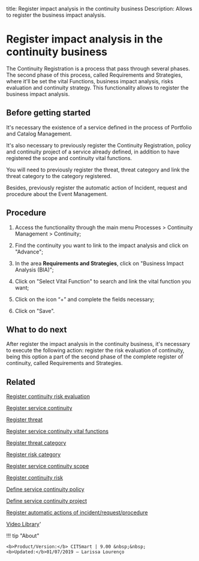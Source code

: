 title: Register impact analysis in the continuity business
Description: Allows to register the business impact analysis. 
# Register impact analysis in the continuity business

The Continuity Registration is a process that pass through several phases. The second phase of this process, called Requirements and Strategies, where it'll be set the vital Functions, business impact analysis, risks evaluation and continuity strategy. This functionality allows to register the business impact analysis.

Before getting started
--------------------------

It's necessary the existence of a service defined in the process of Portfolio
and Catalog Management.

It's also necessary to previously register the Continuity Registration, policy
and continuity project of a service already defined, in addition to have
registered the scope and continuity vital functions.

You will need to previously register the threat, threat category and link the
threat category to the category registered.

Besides, previously register the automatic action of Incident, request and
procedure about the Event Management.

Procedure
-------------

1.  Access the functionality through the main menu Processes \> Continuity
    Management \> Continuity;

2.  Find the continuity you want to link to the impact analysis and click on
    "Advance";

3.  In the area **Requirements and Strategies**, click on "Business Impact
    Analysis (BIA)";

4.  Click on "Select Vital Function" to search and link the vital function you
    want;

5.  Click on the icon “+” and complete the fields necessary;

6.  Click on "Save".

What to do next
-------------------

After register the impact analysis in the continuity business, it's necessary to
execute the following action: register the risk evaluation of continuity, being
this option a part of the second phase of the complete register of continuity,
called Requirements and Strategies.

Related
-----------

[Register continuity risk evaluation](/en-us/citsmart-platform-8/processes/continuity/use/continuity-risk-evaluation.html)

[Register service continuity](/en-us/citsmart-platform-8/processes/continuity/use/register-service-continuity.html)

[Register threat](/en-us/citsmart-platform-8/processes/continuity/configuration/register-threat.html)

[Register service continuity vital functions](/en-us/citsmart-platform-8/processes/continuity/use/continuity-vital-functions.html)

[Register threat category](/en-us/citsmart-platform-8/processes/continuity/configuration/threat-category.html)

[Register risk category](/en-us/citsmart-platform-8/processes/continuity/configuration/risk-category.html)

[Register service continuity scope](/en-us/citsmart-platform-8/processes/continuity/use/service-continuity-scope.html)

[Register continuity risk](/en-us/citsmart-platform-8/processes/continuity/configuration/register-continuity-risk.html)

[Define service continuity policy](/en-us/citsmart-platform-8/processes/continuity/use/continuity-policy.html)

[Define service continuity project](/en-us/citsmart-platform-8/processes/continuity/use/service-continuity-project.html)

[Register automatic actions of incident/request/procedure](/en-us/citsmart-platform-8/additional-features/automation-of-operation/configuration/register-automatic-actions-incident-request-procedure.html)

<i class='fa fa-youtube-play  fa-2x' style='color:#97ce17;vertical-align: middle;'> </i> [Video Library](https://www.youtube.com/playlist?list=PLB5qK2uzf2RPwpIsGu97d5LVHeTNzpTMC)'

!!! tip "About"

    <b>Product/Version:</b> CITSmart | 9.00 &nbsp;&nbsp;
    <b>Updated:</b>01/07/2019 – Larissa Lourenço

